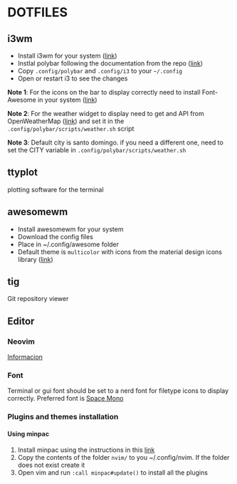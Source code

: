 # DOTFILES

## i3wm

* Install i3wm for your system ([link](https://i3wm.org/))
* Instlal polybar following the documentation from the repo ([link](https://github.com/jaagr/polybar))
* Copy `.config/polybar` and `.config/i3` to your `~/.config`
* Open or restart i3 to see the changes

**Note 1**: For the icons on the bar to display correctly need to install Font-Awesome in your system ([link](https://fontawesome.com/how-to-use/on-the-desktop/setup/getting-started))

**Note 2**: For the weather widget to display need to get and API from OpenWeatherMap ([link](https://openweathermap.org/)) and set it in the `.config/polybar/scripts/weather.sh` script

**Note 3**: Default city is santo domingo. if you need a different one, need to set the CITY variable in `.config/polybar/scripts/weather.sh`

## ttyplot
 plotting software for the terminal

## awesomewm

* Install awesomewm for your system
* Download the config files
* Place in ~/.config/awesome folder
* Default theme is `multicolor` with icons from the material design icons library ([link](https://materialdesignicons.com/))

## tig
Git repository viewer

## Editor
### Neovim
[Informacion](nvim/README.md)
### Font
Terminal or gui font should be set to a nerd font for filetype icons to display correctly.
Preferred font is [Space Mono](https://github.com/ryanoasis/nerd-fonts/tree/master/patched-fonts/SpaceMono)
### Plugins and themes installation
#### Using minpac
1. Install minpac using the instructions in this [link](https://github.com/k-takata/minpac)
2. Copy the contents of the folder `nvim/` to you ~/.config/nvim. If the folder does not exist create it
3. Open vim and run `:call minpac#update()` to install all the plugins
